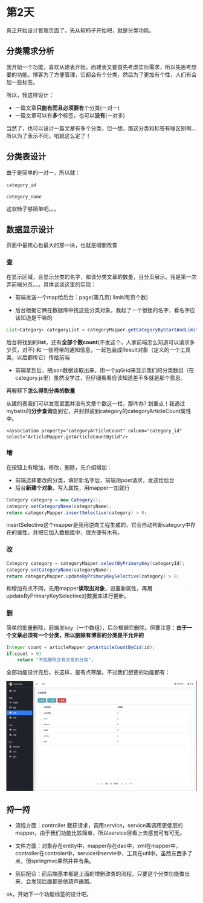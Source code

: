 # 第2天

真正开始设计管理页面了，先从软柿子开始吧，就是分类功能。

## 分类需求分析

我开始一个功能，喜欢从建表开始，而建表又要首先考虑实际需求，所以先思考想要的功能。博客为了方便管理，它都会有个分类，然后为了更加有个性，人们有会加一些标签。

所以，我这样设计：

- 一篇文章**只能有而且必须要有**个分类(一对一)
- 一篇文章可以有**多个**标签，也可以**没有**(一对多)

当然了，也可以设计一篇文章有多个分类，但一想，那这分类和标签有啥区别啊...所以为了表示不同，咱就这么定了！

## 分类表设计

由于是简单的一对一，所以就：

`category_id` 

`category_name` 

这软柿子够简单吧。。。

## 数据显示设计

页面中最核心也最大的那一块，也就是增删改查

### 查

在显示区域，会显示分类的名字，和该分类文章的数量，且分页展示。我是第一次弄前端分页。。。具体谈谈这里的实现：

- 前端发送一个map给后台：page(第几页) limit(每页个数)

- 后台根据它俩在数据库中找这些分类对象，我起了一个很挫的名字，看名字应该知道是干嘛的

```java
List<Category> categoryList = categoryMapper.getCategoryByStartAndLimit((page - 1) * limit, limit);
```

后台将找到的**list**，还有**全部个数count**(不发这个，人家前端怎么知道可以请求多少页，对不) 和 一些附带的通知信息，一起包装成Result对象（定义的一个工具类，以后都传它）传给前端

- 前端拿到后，把json数据读取出来，用一个jqGrid来显示我们的分类数组（在category.js里）虽然没学过，但仔细看看应该知道差不多就是那个意思。

再解释下**怎么得到分类的数量**

从建的表我们可以发现里面并没有文章个数这一栏，那咋办? 划重点！我通过mybatis的**分步查询**查到它，并封抓装到category的categoryArticleCount属性中。

```
<association property="categoryArticleCount" column="category_id" select="ArticleMapper.getArticleCountByCid"/>
```



### 增

在按钮上有增加，修改，删除，先介绍增加：

- 前端选择要改的分类，填好新名字后，前端用post请求，发送给后台
- 后台**新建个对象**，写入属性，用mapper一加就行

```java
Category category = new Category();
category.setCategoryName(categoryName);
return categoryMapper.insertSelective(category) > 0;
```
insertSelective这个mapper是我用逆向工程生成的，它会自动判断category中存在的属性，并把它加入数据库中，很方便有木有。

### 改

```java
Category category = categoryMapper.selectByPrimaryKey(categoryId);
category.setCategoryName(categoryName);
return categoryMapper.updateByPrimaryKeySelective(category) > 0;
```
和增加有点不同，先用mapper**读取出对象**，设置新属性，再用updateByPrimaryKeySelective对数据库进行更新。

### 删
简单的批量删除，前端发key（一个数组），后台根据它删除。但要注意：**由于一个文章必须有一个分类，所以删除有博客的分类是不允许的**

```java
Integer count = articleMapper.getArticleCountByCid(id);
if(count > 0)
	return "不能删除含有文章的分类";
```

全部功能设计完后，长这样，是有点寒酸，不过我们想要的功能都有：

![分类](../image/category.png)



## 捋一捋
- 流程方面：controller 截获请求，调用service，service再调用更低层的mapper。由于我们功能比较简单，所以service层看上去感觉可有可无。

- 文件方面：对象存在entity中，mapper存在dao中，xml在mapper中，controller在controler中，service中servie中，工具在util中。虽然东西多了点，但springmvc果然井井有条。

- 前后配合：前后端基本都是上面的增删改查的流程，只要这个分类功能做出来，会发现后面都是依葫芦画瓢。 

ok，开始下一个功能标签的设计吧。

